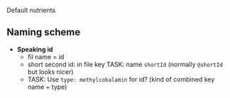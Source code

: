 
Default nutrients


Naming scheme
----------------------------------------------------------

- **Speaking id**
  - fil name = id
  - short second id: in file key TASK: name `shortId` (normally `@shortId` but looks nicer)
  - TASK: Use `type: methylcobalamin` for id? (kind of combined key name + type)
